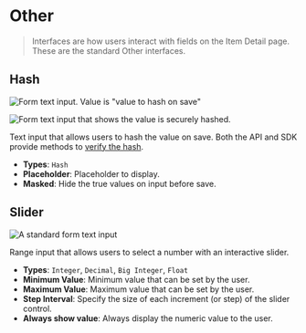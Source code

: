 # Other

> Interfaces are how users interact with fields on the Item Detail page. These are the standard Other interfaces.

## Hash

![Form text input. Value is "value to hash on save"](https://cdn.directus9.io/docs/v9/configuration/data-model/fields/interfaces-20230308/interface-hash.webp)

![Form text input that shows the value is securely hashed.](https://cdn.directus9.io/docs/v9/configuration/data-model/fields/interfaces-20230308/interface-hash-secure.webp)

Text input that allows users to hash the value on save. Both the API and SDK provide methods to
[verify the hash](https://docs.directus9.io/reference/system/utilities.html#verify-a-hash).

- **Types**: `Hash`
- **Placeholder**: Placeholder to display.
- **Masked**: Hide the true values on input before save.

## Slider

![A standard form text input](https://cdn.directus9.io/docs/v9/configuration/data-model/fields/interfaces-20230308/interface-slider.webp)

Range input that allows users to select a number with an interactive slider.

- **Types**: `Integer`, `Decimal`, `Big Integer`, `Float`
- **Minimum Value**: Minimum value that can be set by the user.
- **Maximum Value**: Maximum value that can be set by the user.
- **Step Interval**: Specify the size of each increment (or step) of the slider control.
- **Always show value**: Always display the numeric value to the user.
